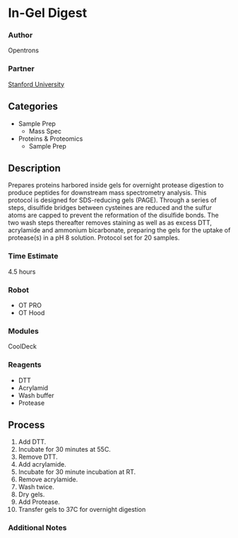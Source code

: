 # In-Gel Digest

### Author
Opentrons

### Partner
[Stanford University](https://www.stanford.edu/)

## Categories
* Sample Prep
	* Mass Spec
* Proteins & Proteomics
	* Sample Prep


## Description
Prepares proteins harbored inside gels for overnight protease digestion to produce peptides for downstream mass spectrometry analysis. This protocol is designed for SDS-reducing gels (PAGE). Through a series of steps, disulfide bridges between cysteines are reduced and the sulfur atoms are capped to prevent the reformation of the disulfide  bonds. The two wash steps thereafter removes staining as well as as excess DTT, acrylamide and ammonium bicarbonate, preparing the gels for the uptake of protease(s) in a pH 8 solution.  Protocol set for 20 samples.

### Time Estimate
4.5 hours

### Robot
* OT PRO
* OT Hood

### Modules
CoolDeck

### Reagents
* DTT
* Acrylamid
* Wash buffer
* Protease

## Process
1. Add DTT.
2. Incubate for 30 minutes at 55C.
3. Remove DTT.
4. Add acrylamide.
5. Incubate for 30 minute incubation at RT.
6. Remove acrylamide. 
7. Wash twice.
11. Dry gels.
12. Add Protease.
13. Transfer gels to 37C for overnight digestion


### Additional Notes
